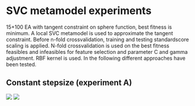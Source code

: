# SVC metamodel experiments

15+100 EA with tangent constraint on sphere function, best fitness is minimum. A local SVC metamodel is used to approximate the tangent constraint. Before n-fold crossvalidation, training and testing standardscore scaling is applied. N-fold crossvalidation is used on the best fitness feasibles and infeasibles for feature selection and parameter C and gamma adjustment. RBF kernel is used. In the following different approaches have been tested.

## Constant stepsize (experiment A)

![](http://i.imgur.com/qsUJh.png)
![](http://i.imgur.com/RfuIp.png)
